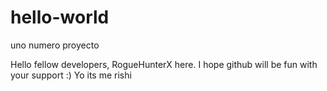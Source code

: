 # hello-world
uno numero proyecto
  
Hello fellow developers, RogueHunterX here. I hope github will be fun with your support :)
Yo its me rishi
